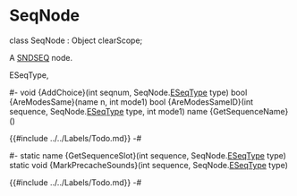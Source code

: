 # SeqNode

[ESeqType]: SeqNode/ESeqType.md

[SNDSEQ]: ../../Data/SndSeq.md

<!-- api-declaration -->
class SeqNode : Object clearScope;

<!-- api-definition -->
A [SNDSEQ] node.

<!-- api-sub-types -->
ESeqType,

<!-- api-class-methods -->
#-
void {AddChoice}(int seqnum, SeqNode.[ESeqType] type)
bool {AreModesSame}(name n, int mode1)
bool {AreModesSameID}(int sequence, SeqNode.[ESeqType] type, int mode1)
name {GetSequenceName}()

{{#include ../../Labels/Todo.md}}
-#

<!-- api-instance-methods -->
#-
static name {GetSequenceSlot}(int sequence, SeqNode.[ESeqType] type)
static void {MarkPrecacheSounds}(int sequence, SeqNode.[ESeqType] type)

{{#include ../../Labels/Todo.md}}
-#
